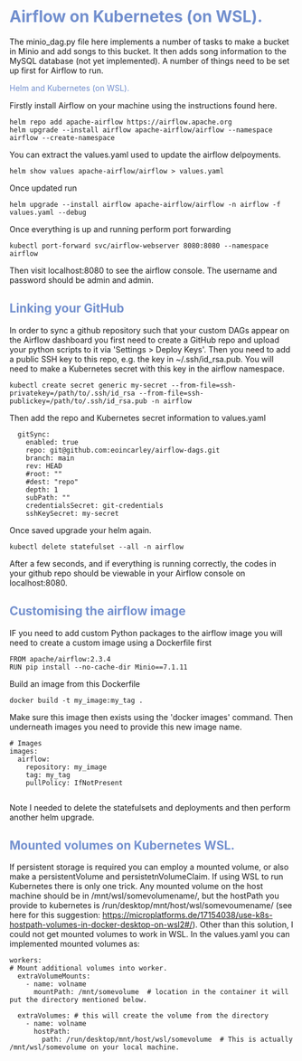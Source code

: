 # <span style="color:#728FCE;">Airflow on Kubernetes (on WSL).</span>

The minio_dag.py file here implements a number of tasks to make a bucket in Minio and add songs to this bucket.
It then adds song information to the MySQL database (not yet implemented). A number of things need to be set
up first for Airflow to run.

<span style="color:#728FCE;">Helm and Kubernetes (on WSL).</span>

Firstly install Airflow on your machine using the instructions found here. 

```
helm repo add apache-airflow https://airflow.apache.org
helm upgrade --install airflow apache-airflow/airflow --namespace airflow --create-namespace

```

You can extract the values.yaml used to update the airflow delpoyments.

```
helm show values apache-airflow/airflow > values.yaml
```
Once updated run

```
helm upgrade --install airflow apache-airflow/airflow -n airflow -f values.yaml --debug
```

Once everything is up and running perform port forwarding

```
kubectl port-forward svc/airflow-webserver 8080:8080 --namespace airflow
```
Then visit localhost:8080 to see the airflow console. The username and password should be admin and admin.

## <span style="color:#728FCE;">Linking your GitHub</span>

In order to sync a github repository such that your custom DAGs appear on the Airflow dashboard you first need to create a GitHub repo and upload your python scripts to it via 'Settings > Deploy Keys'. Then you need to add a public SSH key to this repo, e.g. the key in ~/.ssh/id_rsa.pub. You will need to make a Kubernetes secret with this key in the airflow namespace.

```
kubectl create secret generic my-secret --from-file=ssh-privatekey=/path/to/.ssh/id_rsa --from-file=ssh-publickey=/path/to/.ssh/id_rsa.pub -n airflow
```

Then add the repo and Kubernetes secret information to values.yaml

```
  gitSync:
    enabled: true
    repo: git@github.com:eoincarley/airflow-dags.git
    branch: main
    rev: HEAD
    #root: ""
    #dest: "repo"
    depth: 1
    subPath: ""
    credentialsSecret: git-credentials
    sshKeySecret: my-secret
```

Once saved upgrade your helm again. 
```
kubectl delete statefulset --all -n airflow
```

After a few seconds, and if everything is running correctly, the codes in your github repo should be viewable in your Airflow console on localhost:8080.

## <span style="color:#728FCE;">Customising the airflow image</span>

IF you need to add custom Python packages to the airflow image you will need to create a custom image using a Dockerfile first

```
FROM apache/airflow:2.3.4
RUN pip install --no-cache-dir Minio==7.1.11
```

Build an image from this Dockerfile

```
docker build -t my_image:my_tag .
```

Make sure this image then exists using the 'docker images' command. Then underneath images you need to provide this new image name.

```
# Images
images:
  airflow: 
    repository: my_image
    tag: my_tag
    pullPolicy: IfNotPresent
    
```

Note I needed to delete the statefulsets and deployments and then perform another helm upgrade.

## <span style="color:#728FCE;">Mounted volumes on Kubernetes WSL.</pan>

If persistent storage is required you can employ a mounted volume, or also make a persistentVolume and persistetnVolumeClaim. If using WSL to run Kubernetes there is only one trick. Any mounted volume on the host machine should be in /mnt/wsl/somevolumename/, but the hostPath you provide to kubernetes is /run/desktop/mnt/host/wsl/somevoumename/ (see here for this suggestion: https://microplatforms.de/17154038/use-k8s-hostpath-volumes-in-docker-desktop-on-wsl2#/). Other than this solution, I could not get mounted volumes to work in WSL. In the values.yaml you can implemented mounted volumes as: 

```
workers:
# Mount additional volumes into worker.
  extraVolumeMounts:                                                                                                                                        
    - name: volname
      mountPath: /mnt/somevolume  # location in the container it will put the directory mentioned below.

  extraVolumes: # this will create the volume from the directory
    - name: volname
      hostPath:
        path: /run/desktop/mnt/host/wsl/somevolume  # This is actually /mnt/wsl/somevolume on your local machine.
```

